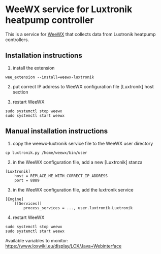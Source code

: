 # WeeWX service for Luxtronik heatpump controller

This is a service for [WeeWX](http://weewx.com/) that collects data from Luxtronik heatpump controllers.

## Installation instructions

1) install the extension

```
wee_extension --install=weewx-luxtronik
```

2) put correct IP address to WeeWX configuration file [Luxtronik] host section

3) restart WeeWX

```
sudo systemctl stop weewx
sudo systemctl start weewx
```


## Manual installation instructions

1) copy the weewx-luxtronik service file to the WeeWX user directory

```
cp luxtronik.py /home/weewx/bin/user
```

2) in the WeeWX configuration file, add a new [Luxtronik] stanza

```
[Luxtronik]
    host = REPLACE_ME_WITH_CORRECT_IP_ADDRESS
    port = 8889
```

3) in the WeeWX configuration file, add the luxtronik service

```
[Engine]
    [[Services]]
        process_services = ..., user.luxtronik.Luxtronik
```

4) restart WeeWX

```
sudo systemctl stop weewx
sudo systemctl start weewx
```

Available variables to monitor: https://www.loxwiki.eu/display/LOX/Java+Webinterface
